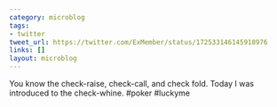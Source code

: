 ```yaml
---
category: microblog
tags:
- twitter
tweet_url: https://twitter.com/ExMember/status/172533146145918976
links: []
layout: microblog
---
```

You know the check-raise, check-call, and check fold. Today I was introduced to the check-whine. #poker #luckyme
